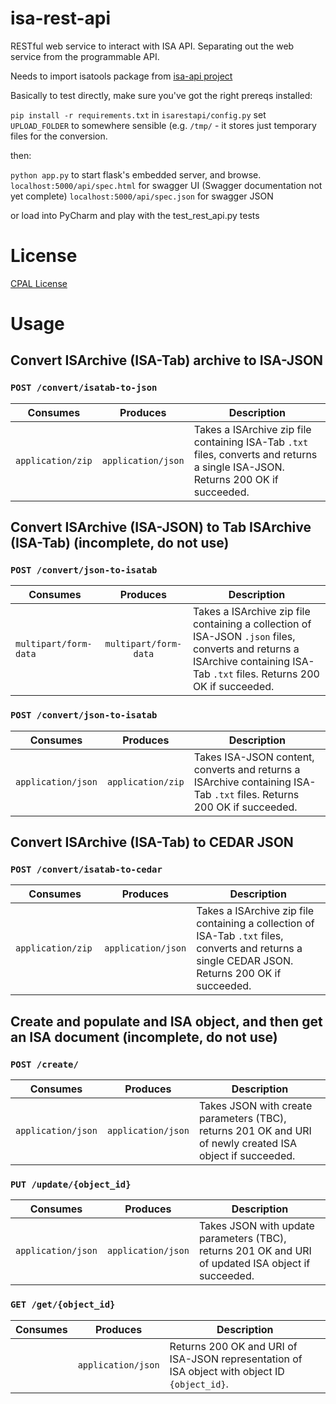 # isa-rest-api

RESTful web service to interact with ISA API. Separating out the web service from the programmable API.

Needs to import isatools package from [isa-api project](https://github.com/ISA-tools/isa-api)

Basically to test directly, make sure you've got the right prereqs installed:

`pip install -r requirements.txt`
in `isarestapi/config.py` set `UPLOAD_FOLDER` to somewhere sensible (e.g. `/tmp/` - it stores just temporary files for
the conversion.

then:

`python app.py` to start flask's embedded server, and browse. 
`localhost:5000/api/spec.html` for swagger UI (Swagger documentation not yet complete)
`localhost:5000/api/spec.json` for swagger JSON

or load into PyCharm and play with the test_rest_api.py tests


# License

[CPAL License](https://raw.githubusercontent.com/ISA-tools/isa-rest-api/master/LICENSE.txt)

# Usage
## Convert ISArchive (ISA-Tab) archive to ISA-JSON
### `POST /convert/isatab-to-json`
| Consumes              | Produces           | Description    |
| --------------------- |:------------------:| -------------- |
| `application/zip`    | `application/json` |  Takes a ISArchive zip file containing ISA-Tab `.txt` files, converts and returns a single ISA-JSON. Returns 200 OK if succeeded. |

## Convert ISArchive (ISA-JSON) to Tab ISArchive (ISA-Tab) (incomplete, do not use)
### `POST /convert/json-to-isatab`
| Consumes              | Produces              | Description    |
| --------------------- |:---------------------:| -------------- |
| `multipart/form-data` | `multipart/form-data` |  Takes a ISArchive zip file containing a collection of ISA-JSON `.json` files, converts and returns a ISArchive containing ISA-Tab `.txt` files. Returns 200 OK if succeeded.|

### `POST /convert/json-to-isatab`
| Consumes              | Produces              | Description    |
| --------------------- |:---------------------:| -------------- |
| `application/json`    | `application/zip`     |  Takes ISA-JSON content, converts and returns a ISArchive containing ISA-Tab `.txt` files. Returns 200 OK if succeeded. |

## Convert ISArchive (ISA-Tab) to CEDAR JSON
### `POST /convert/isatab-to-cedar`
| Consumes              | Produces              | Description    |
| --------------------- |:---------------------:| -------------- |
| `application/zip    ` | `application/json`    |  Takes a ISArchive zip file containing a collection of ISA-Tab `.txt` files, converts and returns a single CEDAR JSON. Returns 200 OK if succeeded.|

## Create and populate and ISA object, and then get an ISA document (incomplete, do not use)
### `POST /create/`
| Consumes              | Produces              | Description    |
| --------------------- |:---------------------:| -------------- |
| `application/json`    | `application/json`    |  Takes JSON with create parameters (TBC), returns 201 OK and URI of newly created ISA object if succeeded. |

### `PUT /update/{object_id}`
| Consumes              | Produces              | Description    |
| --------------------- |:---------------------:| -------------- |
| `application/json`    | `application/json`    |  Takes JSON with update parameters (TBC), returns 201 OK and URI of updated ISA object if succeeded. |

### `GET /get/{object_id}`
| Consumes              | Produces              | Description    |
| --------------------- |:---------------------:| -------------- |
|                       | `application/json`    |  Returns 200 OK and URI of ISA-JSON representation of ISA object with object ID `{object_id}`. |
